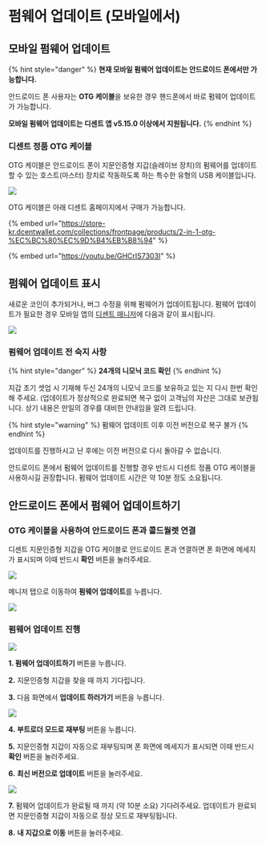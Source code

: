 # 펌웨어 업데이트 (모바일에서)

## 모바일 펌웨어 업데이트

{% hint style="danger" %}
**현재 모바일 펌웨어 업데이트는 안드로이드 폰에서만 가능합니다.**&#x20;

안드로이드 폰 사용자는 **OTG 케이블**을 보유한 경우 핸드폰에서 바로 펌웨어 업데이트가 가능합니다.

**모바일 펌웨어 업데이트는 디센트 앱 v5.15.0 이상에서 지원됩니다.**
{% endhint %}

### 디센트 정품 OTG 케이블

OTG 케이블은 안드로이드 폰이 지문인증형 지갑(슬레이브 장치)의 펌웨어를 업데이트할 수 있는 호스트(마스터) 장치로 작동하도록 하는 특수한 유형의 USB 케이블입니다.

![](../.gitbook/assets/그림2.png)

OTG 케이블은 아래 디센트 홈페이지에서 구매가 가능합니다.

{% embed url="https://store-kr.dcentwallet.com/collections/frontpage/products/2-in-1-otg-%EC%BC%80%EC%9D%B4%EB%B8%94" %}

{% embed url="https://youtu.be/GHCrIS7303I" %}

## 펌웨어 업데이트 표시

새로운 코인이 추가되거나, 버그 수정을 위해 펌웨어가 업데이트됩니다. 펌웨어 업데이트가 필요한 경우 모바일 앱의 [디센트 매니저](../mobile-app/mobile-app-dcent-manager/)에 다음과 같이 표시됩니다.

![](<../.gitbook/assets/그림1 (3).png>)

### 펌웨어 업데이트 전 숙지 사항

{% hint style="danger" %}
**24개의 니모닉 코드 확인**
{% endhint %}

지갑 초기 셋업 시 기재해 두신 24개의 니모닉 코드를 보유하고 있는 지 다시 한번 확인해 주세요. (업데이트가 정상적으로 완료되면 복구 없이 고객님의 자산은 그대로 보관됩니다. 상기 내용은 만일의 경우를 대비한 안내임을 알려 드립니다.

{% hint style="warning" %}
펌웨어 업데이트 이후 이전 버전으로 복구 불가
{% endhint %}

업데이트를 진행하시고 난 후에는 이전 버전으로 다시 돌아갈 수 없습니다.

안드로이드 폰에서 펌웨어 업데이트를 진행할 경우 반드시 디센트 정품 OTG 케이블을 사용하시길 권장합니다. 펌웨어 업데이트 시간은 약 10분 정도 소요됩니다.

## 안드로이드 폰에서 펌웨어 업데이트하기

### OTG 케이블을 사용하여 안드로이드 폰과 콜드월렛 연결

디센트 지문인증형 지갑을 OTG 케이블로 안드로이드 폰과 연결하면 폰 화면에 메세지가 표시되며 이때 반드시 **확인** 버튼을 눌러주세요.

![](<../.gitbook/assets/그림2 (3) (1).png>)

메니저 탭으로 이동하여 **펌웨어 업데이트**를 누릅니다.

![](<../.gitbook/assets/그림3 (2).png>)

### 펌웨어 업데이트 진행

![](<../.gitbook/assets/그림4 (1).png>)

**1. 펌웨어 업데이트하기** 버튼을 누릅니다.&#x20;

**2.** 지문인증형 지갑을 찾을 때 까지 기다립니다.&#x20;

**3.** 다음 화면에서 **업데이트 하러가기** 버튼을 누릅니다.

![](<../.gitbook/assets/그림5 (1).png>)

**4.** **부트로더 모드로 재부팅** 버튼을 누릅니다.&#x20;

**5.** 지문인증형 지갑이 자동으로 재부팅되며 폰 화면에 메세지가 표시되면 이때 반드시 **확인** 버튼을 눌러주세요.&#x20;

**6.** **최신 버전으로 업데이트** 버튼을 눌러주세요.

![](../.gitbook/assets/그림6.png)

**7.** 펌웨어 업데이트가 완료될 때 까지 (약 10분 소요) 기다려주세요. 업데이트가 완료되면 지문인증형 지갑이 자동으로 정상 모드로 재부팅됩니다.&#x20;

**8.** **내 지갑으로 이동** 버튼을 눌러주세요.
